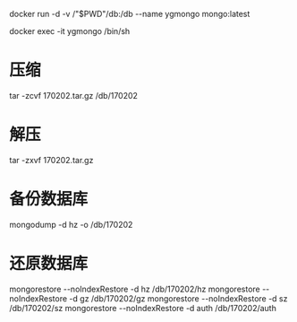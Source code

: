 docker run -d -v /"$PWD"/db:/db --name ygmongo mongo:latest

docker exec -it ygmongo /bin/sh

# 压缩
tar -zcvf 170202.tar.gz /db/170202

# 解压
tar -zxvf 170202.tar.gz

# 备份数据库
mongodump -d hz -o /db/170202

# 还原数据库
mongorestore --noIndexRestore -d hz /db/170202/hz
mongorestore --noIndexRestore -d gz /db/170202/gz
mongorestore --noIndexRestore -d sz /db/170202/sz
mongorestore --noIndexRestore -d auth /db/170202/auth
